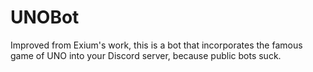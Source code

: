 # UNOBot
Improved from Exium's work, this is a bot that incorporates the famous game of UNO into your Discord server, because public bots suck.
